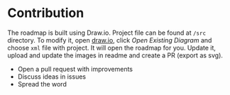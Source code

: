 # Contribution
The roadmap is built using Draw.io. Project file can be found at `/src` directory. To modify it, open [draw.io](https://app.diagrams.net/), click *Open Existing Diagram* and choose `xml` file with project. It will open the roadmap for you. Update it, upload and update the images in readme and create a PR (export as svg).

- Open a pull request with improvements
- Discuss ideas in issues
- Spread the word
